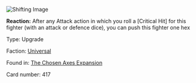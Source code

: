 
![Shifting Image](https://warhammerunderworlds.com/wp-content/uploads/sites/6/2018/02/417_ENG.png)

<b>Reaction:</b> After any Attack action in which you roll a [Critical Hit] for this fighter (with an attack or defence dice), you can push this fighter one hex

Type: Upgrade

Faction: [Universal](/factions/universal.md)

Found in: [The Chosen Axes Expansion](/locations/the-chosen-axes-expansion.md)

Card number: 417
